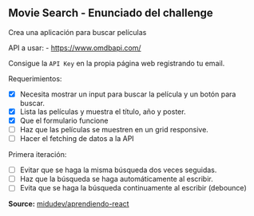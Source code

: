 ## Movie Search - Enunciado del challenge

Crea una aplicación para buscar películas

API a usar: - https://www.omdbapi.com/

Consigue la `API Key` en la propia página web registrando tu email.

Requerimientos:

- [x] Necesita mostrar un input para buscar la película y un botón para buscar.
- [x] Lista las películas y muestra el título, año y poster.
- [x] Que el formulario funcione
- [ ] Haz que las películas se muestren en un grid responsive.
- [ ] Hacer el fetching de datos a la API

Primera iteración:

- [ ] Evitar que se haga la misma búsqueda dos veces seguidas.
- [ ] Haz que la búsqueda se haga automáticamente al escribir.
- [ ] Evita que se haga la búsqueda continuamente al escribir (debounce)

**Source:** [midudev/aprendiendo-react](https://github.com/midudev/aprendiendo-react)
